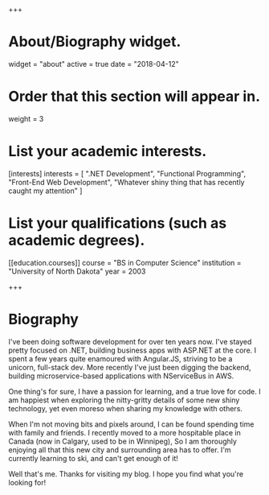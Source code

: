 +++
# About/Biography widget.
widget = "about"
active = true
date = "2018-04-12"

# Order that this section will appear in.
weight = 3

# List your academic interests.
[interests]
  interests = [
    ".NET Development",
    "Functional Programming",
    "Front-End Web Development",
    "Whatever shiny thing that has recently caught my attention"
  ]

# List your qualifications (such as academic degrees).
[[education.courses]]
  course = "BS in Computer Science"
  institution = "University of North Dakota"
  year = 2003

+++
# Biography

I've been doing software development for over ten years now. I've stayed pretty focused on
.NET, building business apps with ASP.NET at the core. I spent a few years quite enamoured with Angular.JS, striving to be a unicorn, full-stack dev. More recently I've just been digging the backend, building microservice-based applications with NServiceBus in AWS.

One thing's for sure, I have a passion for learning, and a true love for code. I am happiest when exploring the nitty-gritty details of some new shiny technology, yet even moreso when sharing my knowledge with others.

When I'm not moving bits and pixels around, I can be found spending time with family and friends. I recently moved to a more hospitable place in Canada (now in Calgary, used to be in Winnipeg), So I am thoroughly enjoying all that this new city and surrounding area has to offer. I'm currently learning to ski, and can't get enough of it!

Well that's me. Thanks for visiting my blog. I hope you find what you're looking for!
